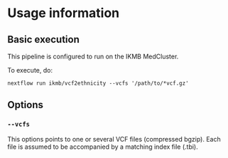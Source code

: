 # Usage information

## Basic execution

This pipeline is configured to run on the IKMB MedCluster.

To execute, do:

```
nextflow run ikmb/vcf2ethnicity --vcfs '/path/to/*vcf.gz'
```

## Options
### `--vcfs`
This options points to one or several VCF files (compressed bgzip). Each file is assumed to be accompanied by a matching index file (.tbi).


